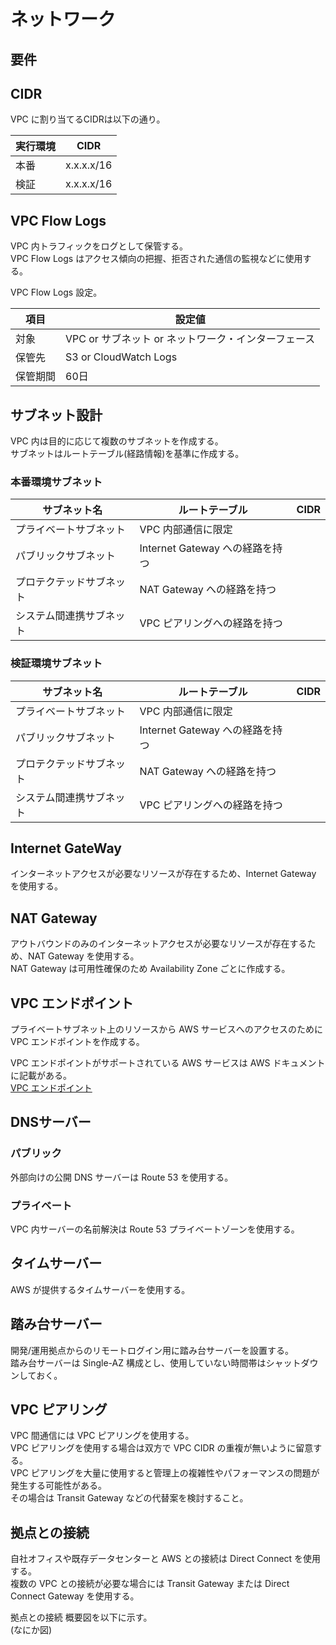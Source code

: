 # ネットワーク
## 要件

## CIDR
VPC に割り当てるCIDRは以下の通り。  

|実行環境|CIDR|
|---|---|
|本番|x.x.x.x/16|
|検証|x.x.x.x/16|

## VPC Flow Logs
VPC 内トラフィックをログとして保管する。  
VPC Flow Logs はアクセス傾向の把握、拒否された通信の監視などに使用する。  

VPC Flow Logs 設定。

|項目|設定値|
|---|---|
|対象|VPC or サブネット or ネットワーク・インターフェース|
|保管先|S3 or CloudWatch Logs|
|保管期間|60日|

## サブネット設計
VPC 内は目的に応じて複数のサブネットを作成する。  
サブネットはルートテーブル(経路情報)を基準に作成する。  

### 本番環境サブネット

|サブネット名|ルートテーブル|CIDR|
|---|---|---|
|プライベートサブネット|VPC 内部通信に限定| |
|パブリックサブネット|Internet Gateway への経路を持つ| |
|プロテクテッドサブネット|NAT Gateway への経路を持つ| |
|システム間連携サブネット|VPC ピアリングへの経路を持つ| |

### 検証環境サブネット

|サブネット名|ルートテーブル|CIDR|
|---|---|---|
|プライベートサブネット|VPC 内部通信に限定| |
|パブリックサブネット|Internet Gateway への経路を持つ| |
|プロテクテッドサブネット|NAT Gateway への経路を持つ| |
|システム間連携サブネット|VPC ピアリングへの経路を持つ| |

## Internet GateWay
インターネットアクセスが必要なリソースが存在するため、Internet Gateway を使用する。  

## NAT Gateway
アウトバウンドのみのインターネットアクセスが必要なリソースが存在するため、NAT Gateway を使用する。  
NAT Gateway は可用性確保のため Availability Zone ごとに作成する。   

## VPC エンドポイント
プライベートサブネット上のリソースから AWS サービスへのアクセスのために VPC エンドポイントを作成する。  

VPC エンドポイントがサポートされている AWS サービスは AWS ドキュメントに記載がある。  
[VPC エンドポイント](https://docs.aws.amazon.com/ja_jp/vpc/latest/userguide/vpc-endpoints.html)  

## DNSサーバー
### パブリック
外部向けの公開 DNS サーバーは Route 53 を使用する。  

### プライベート
VPC 内サーバーの名前解決は Route 53 プライベートゾーンを使用する。  

## タイムサーバー
AWS が提供するタイムサーバーを使用する。  

## 踏み台サーバー
開発/運用拠点からのリモートログイン用に踏み台サーバーを設置する。  
踏み台サーバーは Single-AZ 構成とし、使用していない時間帯はシャットダウンしておく。  

## VPC ピアリング
VPC 間通信には VPC ピアリングを使用する。  
VPC ピアリングを使用する場合は双方で VPC CIDR の重複が無いように留意する。  
VPC ピアリングを大量に使用すると管理上の複雑性やパフォーマンスの問題が発生する可能性がある。  
その場合は Transit Gateway などの代替案を検討すること。  

## 拠点との接続
自社オフィスや既存データセンターと AWS との接続は Direct Connect を使用する。  
複数の VPC との接続が必要な場合には Transit Gateway または Direct Connect Gateway を使用する。  

拠点との接続 概要図を以下に示す。  
(なにか図)  

